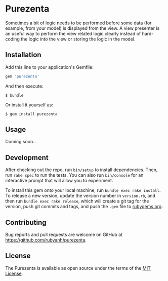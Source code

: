 # Purezenta

Sometimes a bit of logic needs to be performed before some data (for example, from your model) is displayed from the view. A view presenter is an useful way to perform the view related logic clearly instead of hard-coding the logic into the view or storing the logic in the model.

## Installation

Add this line to your application's Gemfile:

```ruby
gem 'purezenta'
```

And then execute:

    $ bundle

Or install it yourself as:

    $ gem install purezenta

## Usage

Coming soon...

## Development

After checking out the repo, run `bin/setup` to install dependencies. Then, run `rake spec` to run the tests. You can also run `bin/console` for an interactive prompt that will allow you to experiment.

To install this gem onto your local machine, run `bundle exec rake install`. To release a new version, update the version number in `version.rb`, and then run `bundle exec rake release`, which will create a git tag for the version, push git commits and tags, and push the `.gem` file to [rubygems.org](https://rubygems.org).

## Contributing

Bug reports and pull requests are welcome on GitHub at https://github.com/rubyanh/purezenta.


## License

The Purezenta is available as open source under the terms of the [MIT License](http://opensource.org/licenses/MIT).

